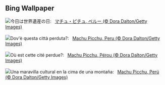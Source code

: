 ## Bing Wallpaper
![](https://www.bing.com/th?id=OHR.MPPUnesco_JA-JP8515266405_UHD.jpg&w=1000)今日は世界遺産の日:&nbsp;&ensp;[マチュ・ピチュ, ペルー (© Dora Dalton/Getty Images)](https://www.bing.com/th?id=OHR.MPPUnesco_JA-JP8515266405_UHD.jpg)
<br><br/>
![](https://www.bing.com/th?id=OHR.MPPUnesco_IT-IT3824162238_UHD.jpg&w=1000)Dov'è questa città perduta?:&nbsp;&ensp;[Machu Picchu, Peru (© Dora Dalton/Getty Images)](https://www.bing.com/th?id=OHR.MPPUnesco_IT-IT3824162238_UHD.jpg)
<br><br/>
![](https://www.bing.com/th?id=OHR.MPPUnesco_FR-FR1894243238_UHD.jpg&w=1000)Où est cette cité perdue?:&nbsp;&ensp;[Machu Picchu, Pérou (© Dora Dalton/Getty Images)](https://www.bing.com/th?id=OHR.MPPUnesco_FR-FR1894243238_UHD.jpg)
<br><br/>
![](https://www.bing.com/th?id=OHR.MPPUnesco_ES-ES4329692460_UHD.jpg&w=1000)Una maravilla cultural en la cima de una montaña:&nbsp;&ensp;[Machu Picchu, Perú (© Dora Dalton/Getty Images)](https://www.bing.com/th?id=OHR.MPPUnesco_ES-ES4329692460_UHD.jpg)
<br><br/>
